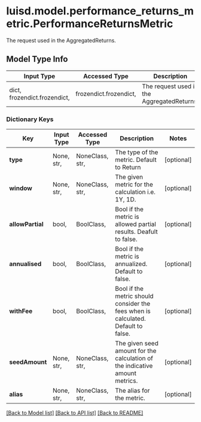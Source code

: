 # luisd.model.performance_returns_metric.PerformanceReturnsMetric

The request used in the AggregatedReturns.

## Model Type Info
Input Type | Accessed Type | Description | Notes
------------ | ------------- | ------------- | -------------
dict, frozendict.frozendict,  | frozendict.frozendict,  | The request used in the AggregatedReturns. | 

### Dictionary Keys
Key | Input Type | Accessed Type | Description | Notes
------------ | ------------- | ------------- | ------------- | -------------
**type** | None, str,  | NoneClass, str,  | The type of the metric. Default to Return | [optional] 
**window** | None, str,  | NoneClass, str,  | The given metric for the calculation i.e. 1Y, 1D. | [optional] 
**allowPartial** | bool,  | BoolClass,  | Bool if the metric is allowed partial results. Deafult to false. | [optional] 
**annualised** | bool,  | BoolClass,  | Bool if the metric is annualized. Default to false. | [optional] 
**withFee** | bool,  | BoolClass,  | Bool if the metric should consider the fees when is calculated. Default to false. | [optional] 
**seedAmount** | None, str,  | NoneClass, str,  | The given seed amount for the calculation of the indicative amount metrics. | [optional] 
**alias** | None, str,  | NoneClass, str,  | The alias for the metric. | [optional] 

[[Back to Model list]](../../README.md#documentation-for-models) [[Back to API list]](../../README.md#documentation-for-api-endpoints) [[Back to README]](../../README.md)

